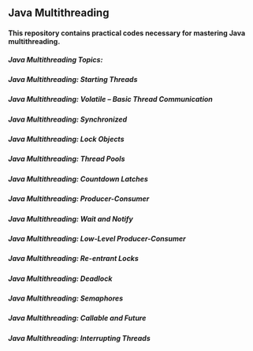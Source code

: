 ## Java Multithreading
#### This repository contains practical codes necessary for mastering Java multithreading.

##### Java Multithreading Topics:
##### Java Multithreading: Starting Threads
##### Java Multithreading: Volatile – Basic Thread Communication
##### Java Multithreading: Synchronized
##### Java Multithreading: Lock Objects
##### Java Multithreading: Thread Pools
##### Java Multithreading: Countdown Latches
##### Java Multithreading: Producer-Consumer
##### Java Multithreading: Wait and Notify
##### Java Multithreading: Low-Level Producer-Consumer
##### Java Multithreading: Re-entrant Locks
##### Java Multithreading: Deadlock
##### Java Multithreading: Semaphores
##### Java Multithreading: Callable and Future
##### Java Multithreading: Interrupting Threads
